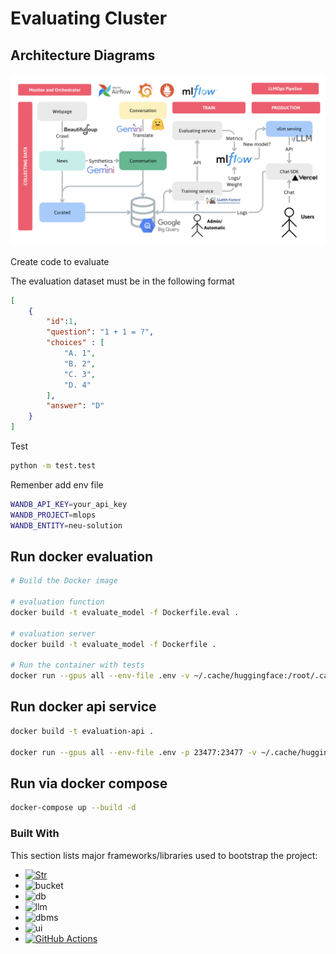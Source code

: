 # Evaluating Cluster

## Architecture Diagrams
![Architecture Diagram](./assets/diagrams.png)


Create code to evaluate

The evaluation dataset must be in the following format

```json
[
    {
        "id":1,
        "question": "1 + 1 = ?",
        "choices" : [
            "A. 1",
            "B. 2",
            "C. 3",
            "D. 4"
        ],
        "answer": "D"
    }
]
```

Test
```bash
python -m test.test
```

Remenber add env file
```bash
WANDB_API_KEY=your_api_key
WANDB_PROJECT=mlops
WANDB_ENTITY=neu-solution
```

## Run docker evaluation 
```bash
# Build the Docker image

# evaluation function
docker build -t evaluate_model -f Dockerfile.eval .

# evaluation server
docker build -t evaluate_model -f Dockerfile .

# Run the container with tests
docker run --gpus all --env-file .env -v ~/.cache/huggingface:/root/.cache/huggingface  evaluate_model 
```

## Run docker api service
```bash
docker build -t evaluation-api .

docker run --gpus all --env-file .env -p 23477:23477 -v ~/.cache/huggingface:/root/.cache/huggingface evaluation-api
```

## Run via docker compose
```bash
docker-compose up --build -d
```

### Built With

This section lists major frameworks/libraries used to bootstrap the project:

* [![Str][Streamlit]][Streamlit-url]
* ![bucket][S3]
* ![db][RDS]
* ![llm][claude]
* ![dbms][pg]
* ![ui][Next.js]
* [![GitHub Actions](https://img.shields.io/badge/GitHub_Actions-2088FF?logo=github-actions&logoColor=white)](#)




<!-- MARKDOWN LINKS & IMAGES -->
<!-- https://www.markdownguide.org/basic-syntax/#reference-style-links -->
[contributors-shield]: https://img.shields.io/github/contributors/othneildrew/Best-README-Template.svg?style=for-the-badge
[contributors-url]: https://github.com/othneildrew/Best-README-Template/graphs/contributors
[forks-shield]: https://img.shields.io/github/forks/othneildrew/Best-README-Template.svg?style=for-the-badge
[forks-url]: https://github.com/othneildrew/Best-README-Template/network/members
[stars-shield]: https://img.shields.io/github/stars/othneildrew/Best-README-Template.svg?style=for-the-badge
[stars-url]: https://github.com/othneildrew/Best-README-Template/stargazers
[issues-shield]: https://img.shields.io/github/issues/othneildrew/Best-README-Template.svg?style=for-the-badge
[issues-url]: https://github.com/mpquochung/chatbot_hr/issues
[license-shield]: https://img.shields.io/github/license/othneildrew/Best-README-Template.svg?style=for-the-badge
[license-url]: https://github.com/mpquochung/chatbot_hr/blob/main/LICENSE.txt
[linkedin-shield]: https://img.shields.io/badge/-LinkedIn-black.svg?style=for-the-badge&logo=linkedin&colorB=555
[linkedin-url]: https://www.linkedin.com/in/qhungmp/
[product-screenshot]: image/screenshot.png
[Next.js]: https://img.shields.io/badge/next.js-000000?style=for-the-badge&logo=nextdotjs&logoColor=white
[Next-url]: https://nextjs.org/
[Streamlit]: https://img.shields.io/badge/Streamlit-%23FF4B4B?logo=streamlit&color=white
[Streamlit-url]: https://streamlit.io
[React.js]: https://img.shields.io/badge/React-20232A?style=for-the-badge&logo=react&logoColor=61DAFB
[React-url]: https://reactjs.org/
[Vue.js]: https://img.shields.io/badge/Vue.js-35495E?style=for-the-badge&logo=vuedotjs&logoColor=4FC08D
[Vue-url]: https://vuejs.org/
[Angular.io]: https://img.shields.io/badge/Angular-DD0031?style=for-the-badge&logo=angular&logoColor=white
[Angular-url]: https://angular.io/
[Svelte.dev]: https://img.shields.io/badge/Svelte-4A4A55?style=for-the-badge&logo=svelte&logoColor=FF3E00
[Svelte-url]: https://svelte.dev/
[Laravel.com]: https://img.shields.io/badge/Laravel-FF2D20?style=for-the-badge&logo=laravel&logoColor=white
[Laravel-url]: https://laravel.com
[Bootstrap.com]: https://img.shields.io/badge/Bootstrap-563D7C?style=for-the-badge&logo=bootstrap&logoColor=white
[Bootstrap-url]: https://getbootstrap.com
[JQuery.com]: https://img.shields.io/badge/jQuery-0769AD?style=for-the-badge&logo=jquery&logoColor=white
[JQuery-url]: https://jquery.com 
[S3]: https://img.shields.io/badge/AWS%20S3-%23569A31?logo=amazons3&color=white
[RDS]: https://img.shields.io/badge/AWS%20RDS-%23569A31?logo=amazonrds&color=white
[EC2]: https://img.shields.io/badge/AWS%20EC2-%23569A31?logo=amazonec2&color=white
[OPENAI]: https://img.shields.io/badge/OPENAI%20API-%23412991?logo=openai&logoColor=%23412991&color=white
[Claude]: https://img.shields.io/badge/AWS%20Bedrock%20Claude3-%23191919?logo=anthropic&logoColor=%23191919&color=white
[pg]: https://img.shields.io/badge/Postgres%20SQL-%234169E1?logo=postgresql&logoColor=%234169E1&color=white
[architecture]: image/architecture.png


